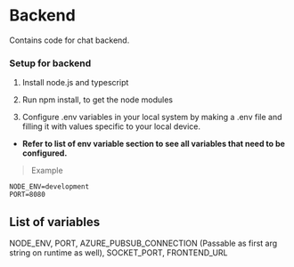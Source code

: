 # Backend 

Contains code for chat backend.

### Setup for backend

1) Install node.js and typescript 

2) Run npm install, to get the node modules

3) Configure .env variables in your local system by making a .env file and filling it with 
values specific to your local device. </br>
- <b>Refer to list of env variable section to see all variables that need to be configured.</b>



 > Example
```
NODE_ENV=development
PORT=8080

```

## List of variables

NODE_ENV, PORT, AZURE_PUBSUB_CONNECTION (Passable as first arg string on runtime as well), SOCKET_PORT, FRONTEND_URL